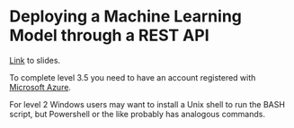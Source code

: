 # Deploying a Machine Learning Model through a REST API  

[Link](https://tinyurl.com/upphy888) to slides.  

To complete level 3.5 you need to have an account registered with [Microsoft Azure](https://azure.microsoft.com/en-us/free/).  

For level 2 Windows users may want to install a Unix shell to run the BASH script, but Powershell or the like probably has analogous commands.